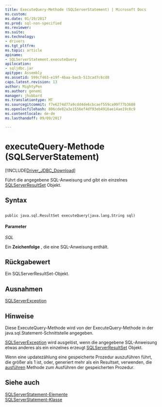 ```yaml
---
title: ExecuteQuery-Methode (SQLServerStatement) | Microsoft Docs
ms.custom: 
ms.date: 01/19/2017
ms.prod: sql-non-specified
ms.reviewer: 
ms.suite: 
ms.technology:
- drivers
ms.tgt_pltfrm: 
ms.topic: article
apiname:
- SQLServerStatement.executeQuery
apilocation:
- sqljdbc.jar
apitype: Assembly
ms.assetid: 599cf463-e19f-4baa-bacb-513cad7c6cd8
caps.latest.revision: 13
author: MightyPen
ms.author: genemi
manager: jhubbard
ms.translationtype: MT
ms.sourcegitcommit: f7e6274d77a9cdd4de6cbcaef559ca99f77b3608
ms.openlocfilehash: 806cde82a3e1556ef4df93eb4916ae14ae19c8c9
ms.contentlocale: de-de
ms.lasthandoff: 09/09/2017

---
```

# <a name="executequery-method-sqlserverstatement"></a>executeQuery-Methode (SQLServerStatement)
[!INCLUDE[Driver_JDBC_Download](../../../includes/driver_jdbc_download.md)]

  Führt die angegebene SQL-Anweisung und gibt ein einzelnes [SQLServerResultSet](../../../connect/jdbc/reference/sqlserverresultset-class.md) Objekt.  
  
## <a name="syntax"></a>Syntax  
  
```  
  
public java.sql.ResultSet executeQuery(java.lang.String sql)  
```  
  
#### <a name="parameters"></a>Parameter  
 *SQL*  
  
 Ein **Zeichenfolge** , die eine SQL-Anweisung enthält.  
  
## <a name="return-value"></a>Rückgabewert  
 Ein SQLServerResultSet-Objekt.  
  
## <a name="exceptions"></a>Ausnahmen  
 [SQLServerException](../../../connect/jdbc/reference/sqlserverexception-class.md)  
  
## <a name="remarks"></a>Hinweise  
 Diese ExecuteQuery-Methode wird von der ExecuteQuery-Methode in der java.sql.Statement-Schnittstelle angegeben.  
  
 [SQLServerException](../../../connect/jdbc/reference/sqlserverexception-class.md) wird ausgelöst, wenn die angegebene SQL-Anweisung etwas anderes als ein einzelnes erzeugt [SQLServerResultSet](../../../connect/jdbc/reference/sqlserverresultset-class.md) Objekt.  
  
 Wenn eine updatezählung eine gespeicherte Prozedur auszuführen führt, die größer als 1 ist, oder, generiert mehr als ein Resultset, verwenden, die [ausführen](../../../connect/jdbc/reference/execute-method-sqlserverstatement.md) Methode zum Ausführen der gespeicherten Prozedur.  
  
## <a name="see-also"></a>Siehe auch  
 [SQLServerStatement-Elemente](../../../connect/jdbc/reference/sqlserverstatement-members.md)   
 [SQLServerStatement-Klasse](../../../connect/jdbc/reference/sqlserverstatement-class.md)  
  
  
